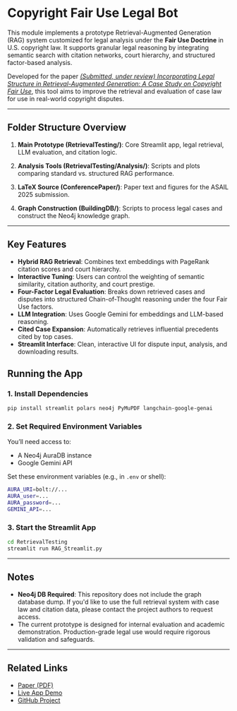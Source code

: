 # Copyright Fair Use Legal Bot

This module implements a prototype Retrieval-Augmented Generation (RAG) system customized for legal analysis under the **Fair Use Doctrine** in U.S. copyright law. It supports granular legal reasoning by integrating semantic search with citation networks, court hierarchy, and structured factor-based analysis.

Developed for the paper [_(Submitted, under review) Incorporating Legal Structure in Retrieval-Augmented Generation: A Case Study on Copyright Fair Use_](https://arxiv.org/abs/2505.02164), this tool aims to improve the retrieval and evaluation of case law for use in real-world copyright disputes.

---

##  Folder Structure Overview

1. **Main Prototype (RetrievalTesting/)**: Core Streamlit app, legal retrieval, LLM evaluation, and citation logic.

1. **Analysis Tools (RetrievalTesting/Analysis/)**: Scripts and plots comparing standard vs. structured RAG performance.

1. **LaTeX Source (ConferencePaper/)**: Paper text and figures for the ASAIL 2025 submission.

1. **Graph Construction (BuildingDB/)**: Scripts to process legal cases and construct the Neo4j knowledge graph.

---

##  Key Features

- **Hybrid RAG Retrieval**: Combines text embeddings with PageRank citation scores and court hierarchy.
- **Interactive Tuning**: Users can control the weighting of semantic similarity, citation authority, and court prestige.
- **Four-Factor Legal Evaluation**: Breaks down retrieved cases and disputes into structured Chain-of-Thought reasoning under the four Fair Use factors.
- **LLM Integration**: Uses Google Gemini for embeddings and LLM-based reasoning.
- **Cited Case Expansion**: Automatically retrieves influential precedents cited by top cases.
- **Streamlit Interface**: Clean, interactive UI for dispute input, analysis, and downloading results.

## Running the App

### 1. **Install Dependencies**

```bash
pip install streamlit polars neo4j PyMuPDF langchain-google-genai
```

### 2. **Set Required Environment Variables**

You’ll need access to:

* A Neo4j AuraDB instance
* Google Gemini API

Set these environment variables (e.g., in `.env` or shell):

```bash
AURA_URI=bolt://...
AURA_user=...
AURA_password=...
GEMINI_API=...
```

### 3. **Start the Streamlit App**

```bash
cd RetrievalTesting
streamlit run RAG_Streamlit.py
```

---

## Notes

* **Neo4j DB Required**: This repository does not include the graph database dump. If you'd like to use the full retrieval system with case law and citation data, please contact the project authors to request access.
* The current prototype is designed for internal evaluation and academic demonstration. Production-grade legal use would require rigorous validation and safeguards.

---

## Related Links

* [Paper (PDF)](https://arxiv.org/abs/2505.02164)
* [Live App Demo](https://fairuselegalbot-main.streamlit.app)
* [GitHub Project](https://github.com/justinhjy1004/FairUseLegalBot)

